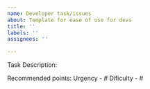 ```yaml
---
name: Developer task/issues
about: Template for ease of use for devs
title: ''
labels: ''
assignees: ''

---
```


Task Description:


Recommended points:
Urgency - #
Dificulty - #
